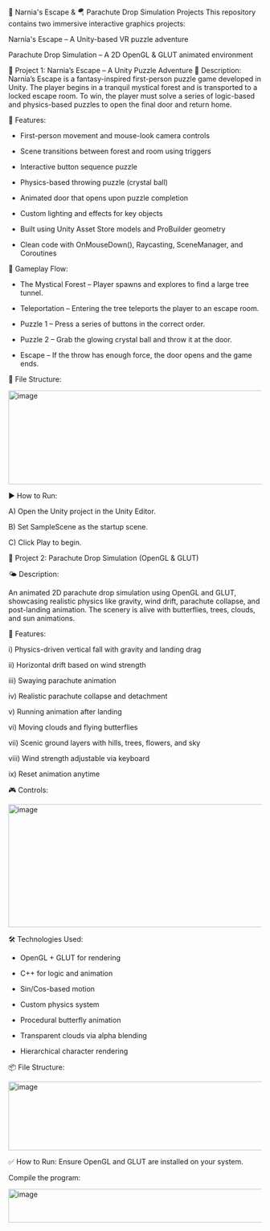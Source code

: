 🧠 Narnia's Escape & 🪂 Parachute Drop Simulation Projects 
This repository contains two immersive interactive graphics projects:

Narnia's Escape – A Unity-based VR puzzle adventure

Parachute Drop Simulation – A 2D OpenGL & GLUT animated environment

📁 Project 1: Narnia’s Escape – A Unity Puzzle Adventure
🧙 Description:
Narnia’s Escape is a fantasy-inspired first-person puzzle game developed in Unity. The player begins in a tranquil mystical forest and is transported to a locked escape room. To win, the player must solve a series of logic-based and physics-based puzzles to open the final door and return home.

🔧 Features:
- First-person movement and mouse-look camera controls

- Scene transitions between forest and room using triggers

- Interactive button sequence puzzle

- Physics-based throwing puzzle (crystal ball)

- Animated door that opens upon puzzle completion

- Custom lighting and effects for key objects

- Built using Unity Asset Store models and ProBuilder geometry

- Clean code with OnMouseDown(), Raycasting, SceneManager, and Coroutines

🧩 Gameplay Flow:

- The Mystical Forest – Player spawns and explores to find a large tree tunnel.

- Teleportation – Entering the tree teleports the player to an escape room.

- Puzzle 1 – Press a series of buttons in the correct order.

- Puzzle 2 – Grab the glowing crystal ball and throw it at the door.

- Escape – If the throw has enough force, the door opens and the game ends.

📂 File Structure:



<img width="568" height="187" alt="image" src="https://github.com/user-attachments/assets/c543b3c0-aec7-451a-be67-12522d0f99fc" />

▶️ How to Run:

A) Open the Unity project in the Unity Editor.

B) Set SampleScene as the startup scene.

C) Click Play to begin.

📁 Project 2: Parachute Drop Simulation (OpenGL & GLUT)

🌤 Description:

An animated 2D parachute drop simulation using OpenGL and GLUT, showcasing realistic physics like gravity, wind drift, parachute collapse, and post-landing animation. The scenery is alive with butterflies, trees, clouds, and sun animations.

🔧 Features:

i) Physics-driven vertical fall with gravity and landing drag

ii) Horizontal drift based on wind strength

iii) Swaying parachute animation

iv) Realistic parachute collapse and detachment

v) Running animation after landing

vi) Moving clouds and flying butterflies

vii) Scenic ground layers with hills, trees, flowers, and sky

viii) Wind strength adjustable via keyboard

ix) Reset animation anytime

🎮 Controls:


<img width="603" height="245" alt="image" src="https://github.com/user-attachments/assets/70a30582-a951-45b9-a7aa-90b03fd52454" />

🛠 Technologies Used:

- OpenGL + GLUT for rendering

- C++ for logic and animation

- Sin/Cos-based motion

- Custom physics system

- Procedural butterfly animation

- Transparent clouds via alpha blending

- Hierarchical character rendering

📦 File Structure:


<img width="705" height="137" alt="image" src="https://github.com/user-attachments/assets/70f310cf-d6be-4084-9100-cc8eb36dacb6" />

✅ How to Run:
Ensure OpenGL and GLUT are installed on your system.

Compile the program:


<img width="608" height="67" alt="image" src="https://github.com/user-attachments/assets/a0f45604-274c-4bcc-9ef0-38bda58beed2" />

